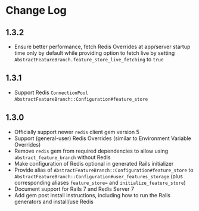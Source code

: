 # Change Log

## 1.3.2

- Ensure better performance, fetch Redis Overrides at app/server startup time only by default while providing option to fetch live by setting `AbstractFeatureBranch.feature_store_live_fetching` to `true`

## 1.3.1

- Support Redis `ConnectionPool` `AbstractFeatureBranch::Configuration#feature_store`

## 1.3.0

- Officially support newer `redis` client gem version 5
- Support (general-user) Redis Overrides (similar to Environment Variable Overrides)
- Remove `redis` gem from required dependencies to allow using `abstract_feature_branch` without Redis
- Make configuration of Redis optional in generated Rails initializer
- Provide alias of `AbstractFeatureBranch::Configuration#feature_store` to `AbstractFeatureBranch::Configuration#user_features_storage` (plus corresponding aliases `feature_store=` and `initialize_feature_store`)
- Document support for Rails 7 and Redis Server 7
- Add gem post install instructions, including how to run the Rails generators and install/use Redis
